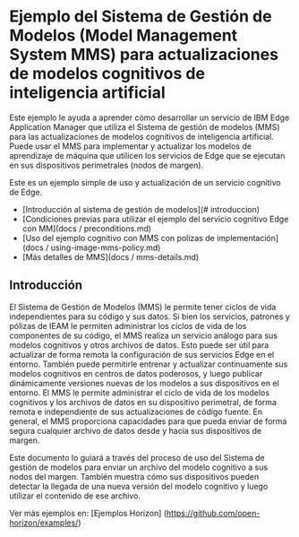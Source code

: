 # Ejemplo del Sistema de Gestión de Modelos (Model Management System MMS) para actualizaciones de modelos cognitivos de inteligencia artificial

Este ejemplo le ayuda a aprender cómo desarrollar un servicio de IBM Edge Application Manager que utiliza el Sistema de gestión de modelos (MMS) para las actualizaciones de modelos cognitivos de inteligencia artificial. Puede usar el MMS para implementar y actualizar los modelos de aprendizaje de máquina que utilicen los servicios de Edge que se ejecutan en sus dispositivos perimetrales (nodos de margen).

Este es un ejemplo simple de uso y actualización de un servicio cognitivo de Edge.

- [Introducción al sistema de gestión de modelos](# introduccion)
- [Condiciones previas para utilizar el ejemplo del servicio cognitivo Edge con MM](docs / preconditions.md)
- [Uso del ejemplo cognitivo con MMS con polízas de implementación](docs / using-image-mms-policy.md)
- [Más detalles de MMS](docs / mms-details.md)





## <a id=introduccion> </a> Introducción

El Sistema de Gestión de Modelos (MMS) le permite tener ciclos de vida independientes para su código y sus datos. Si bien los servicios, patrones y pólizas de IEAM le permiten administrar los ciclos de vida de los componentes de su código, el MMS realiza un servicio análogo para sus modelos cognitivos y otros archivos de datos. Esto puede ser útil para actualizar de forma remota la configuración de sus servicios Edge en el entorno. También puede permitirle entrenar y actualizar continuamente sus modelos cognitivos en centros de datos poderosos, y luego publicar dinámicamente versiones nuevas de los modelos a sus dispositivos en el entorno. El MMS le permite administrar el ciclo de vida de los modelos cognitivos y los archivos de datos en su dispositivo perimetral, de forma remota e independiente de sus actualizaciones de código fuente. En general, el MMS proporciona capacidades para que pueda enviar de forma segura cualquier archivo de datos desde y hacia sus dispositivos de margen.

Este documento lo guiará a través del proceso de uso del Sistema de gestión de modelos para enviar un archivo del modelo cognitivo a sus nodos del margen. También muestra cómo sus dispositivos pueden detectar la llegada de una nueva versión del modelo cognitivo y luego utilizar el contenido de ese archivo.



Ver más ejemplos en: [Ejemplos Horizon] (https://github.com/open-horizon/examples/)
